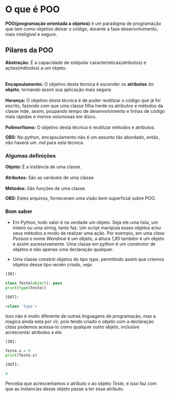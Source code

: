 # O que é POO

<b>POO(programação orientada a objetos)</b> é um paradigma de programação que tem como objetivo deixar o código, durante a fase desenvolvimento, mais inteligível e seguro.

## Pilares da POO
<b>Abstração:</b> É a capacidade de estipular características(atributos) e ações(métodos) a um objeto.  
<br>
<br>
<b>Encapsulamento:</b> O objetivo desta técnica é esconder os <b>atributos</b> do <b>objeto</b>, tornando assim sua aplicação mais segura.
<br>
<br>
<b>Herança:</b> O objetivo desta técnica é de poder reutilizar o código que já foi escrito, fazendo com que uma classe filha herde os atributos e métodos da classe mãe, assim, poupando tempo de desenvolvimento e linhas de código mais rápidas e menos volumosas em disco.
<br>
<br>
<b>Polimorfismo:</b> O objetivo desta técnica é reutilizar métodos e atributos.

<b>OBS:</b> No python, encapsulamento não é um assunto tão abordado, então, não haverá um .md para esta técnica.

### Algumas definições
<b>Objeto: </b>É a instância de uma classe.
<br>
<br>
<b>Atributos: </b>São as variáveis de uma classe.
<br>
<br>
<b>Métodos: </b>São funções de uma classe.

<b>OBS: </b>Estes arquivos, forneceram uma visão bem superficial sobre POO.

### Bom saber

- Em Python, todo valor é na verdade um objeto. Seja ele uma lista, um inteiro ou uma string, tanto faz. Um script manipula esses objetos e/ou seus métodos a modo de realizar uma ação. Por exemplo, em uma *class Pessoa* o nome *Wendrew* é um objeto, a altura *1,85* também é um objeto e assim sucessivamente. Uma classe em python é um construtor de objetos e não apenas uma declaração qualquer.

- Uma classe constrói objetos do tipo *type*, permitindo assim que criemos objetos desse tipo recém criado, veja:

```python
[IN]:

class Teste(object): pass
print(type(Teste))
```

```python
[OUT]:

<class 'type'>
```

Isso não é muito diferente de outras linguagens de programação, mas a magica ainda esta por vir, pois tendo criado o *objeto* com a declaração *class* podemos acessa-lo como qualquer outro objeto, inclusive acrescentar atributos a ele:

```python
[IN]:

Teste.x = 0
print(Teste.x)

```

```python
[OUT]:

0
```

Perceba que acrescentamos o atributo *x* ao objeto *Teste*, e isso faz com que as instancias desse objeto passe a ter esse atributo.
